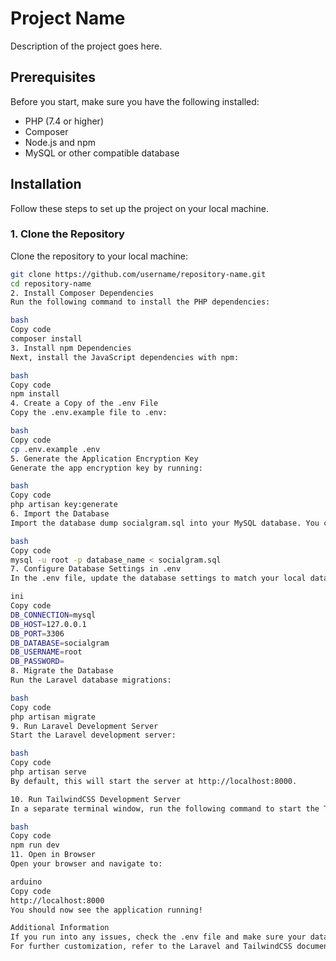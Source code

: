 # Project Name

Description of the project goes here.

## Prerequisites

Before you start, make sure you have the following installed:

- PHP (7.4 or higher)
- Composer
- Node.js and npm
- MySQL or other compatible database

## Installation

Follow these steps to set up the project on your local machine.

### 1. Clone the Repository

Clone the repository to your local machine:

```bash
git clone https://github.com/username/repository-name.git
cd repository-name
2. Install Composer Dependencies
Run the following command to install the PHP dependencies:

bash
Copy code
composer install
3. Install npm Dependencies
Next, install the JavaScript dependencies with npm:

bash
Copy code
npm install
4. Create a Copy of the .env File
Copy the .env.example file to .env:

bash
Copy code
cp .env.example .env
5. Generate the Application Encryption Key
Generate the app encryption key by running:

bash
Copy code
php artisan key:generate
6. Import the Database
Import the database dump socialgram.sql into your MySQL database. You can use a tool like phpMyAdmin or the MySQL command line:

bash
Copy code
mysql -u root -p database_name < socialgram.sql
7. Configure Database Settings in .env
In the .env file, update the database settings to match your local database credentials:

ini
Copy code
DB_CONNECTION=mysql
DB_HOST=127.0.0.1
DB_PORT=3306
DB_DATABASE=socialgram
DB_USERNAME=root
DB_PASSWORD=
8. Migrate the Database
Run the Laravel database migrations:

bash
Copy code
php artisan migrate
9. Run Laravel Development Server
Start the Laravel development server:

bash
Copy code
php artisan serve
By default, this will start the server at http://localhost:8000.

10. Run TailwindCSS Development Server
In a separate terminal window, run the following command to start the TailwindCSS development server:

bash
Copy code
npm run dev
11. Open in Browser
Open your browser and navigate to:

arduino
Copy code
http://localhost:8000
You should now see the application running!

Additional Information
If you run into any issues, check the .env file and make sure your database connection settings are correct.
For further customization, refer to the Laravel and TailwindCSS documentation.
